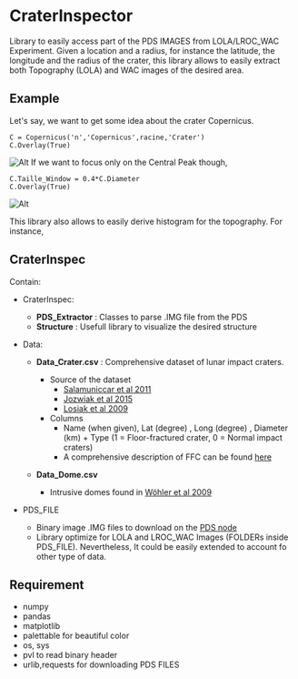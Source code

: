 # CraterInspector #

Library  to easily  access part  of the  PDS IMAGES  from LOLA/LROC_WAC
Experiment. Given a location and a radius, for instance the latitude, the longitude and the radius of the crater, this library allows to easily extract both Topography (LOLA) and WAC images of the desired area.

## Example ##

Let's say, we want to get some idea about the crater Copernicus.

    C = Copernicus('n','Copernicus',racine,'Crater')
    C.Overlay(True)

![Alt](https://raw.githubusercontent.com/cthorey/CraterInspector/master/Image/Copernicus.png)
If we want to focus only on the Central Peak though,

    C.Taille_Window = 0.4*C.Diameter
    C.Overlay(True)
![Alt](https://raw.githubusercontent.com/cthorey/CraterInspector/master/Image/CopernicusZoom.png)

This library also allows to easily derive histogram for the topography.
For instance,

## CraterInspec ##

Contain:

* CraterInspec:
    - **PDS_Extractor** : Classes to parse .IMG file from the PDS
    - **Structure**  :  Usefull  library to  visualize  the  desired
      structure

* Data:
    - **Data_Crater.csv** : Comprehensive dataset of lunar impact craters.
	    - Source of the dataset
		    + [Salamuniccar et al 2011](http://www.sciencedirect.com/science/article/pii/S0032063310003405)
		    + [Jozwiak et al 2015](http://dx.doi.org/10.1016/j.icarus.2014.10.052)
		    + [Losiak et al 2009](http://adsabs.harvard.edu/abs/2009LPI....40.1532L)
		-  Columns
			- Name (when given), Lat (degree) , Long (degree) , Diameter (km) + Type (1 = Floor-fractured crater, 0 = Normal impact craters)
			- A comprehensive description of FFC can be found [here](http://www.lpod.org/cwm/DataStuff/ffc.htm)

	- **Data_Dome.csv**
		- Intrusive domes found in [Wöhler et al 2009](http://linkinghub.elsevier.com/retrieve/pii/S0019103509003236)

* PDS_FILE
	- Binary image .IMG files to download on the [PDS node](http://pds-geosciences.wustl.edu/)
	- Library optimize for LOLA and LROC_WAC Images (FOLDERs inside PDS_FILE). Nevertheless, It could be easily extended to account fo other type of data.
## Requirement ##

- numpy
- pandas
- matplotlib
- palettable for beautiful color
- os, sys
- pvl to read binary header
- urlib,requests for downloading PDS FILES


